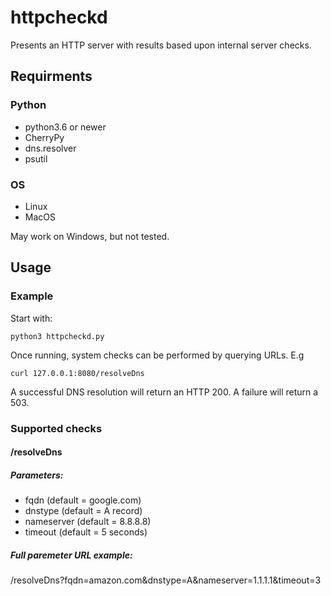 # httpcheckd
Presents an HTTP server with results based upon internal server checks.

## Requirments


### Python
- python3.6 or newer
- CherryPy
- dns.resolver
- psutil

### OS
- Linux
- MacOS

May work on Windows, but not tested.

## Usage

### Example

Start with:

```
python3 httpcheckd.py
```

Once running, system checks can be performed by querying URLs. E.g

```
curl 127.0.0.1:8080/resolveDns
```

A successful DNS resolution will return an HTTP 200. A failure will return a 503.

### Supported checks

#### /resolveDns

##### Parameters:

- fqdn (default = google.com)
- dnstype (default = A record)
- nameserver (default = 8.8.8.8)
- timeout (default = 5 seconds)

##### Full paremeter URL example:

/resolveDns?fqdn=amazon.com&dnstype=A&nameserver=1.1.1.1&timeout=3